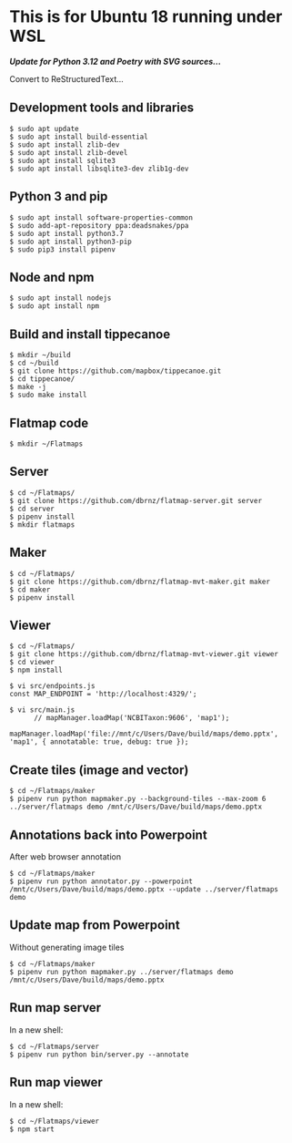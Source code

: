 # This is for Ubuntu 18 running under WSL


**_Update for Python 3.12 and Poetry with SVG sources..._**

Convert to ReStructuredText...

## Development tools and libraries
```
$ sudo apt update
$ sudo apt install build-essential
$ sudo apt install zlib-dev
$ sudo apt install zlib-devel
$ sudo apt install sqlite3
$ sudo apt install libsqlite3-dev zlib1g-dev
```

## Python 3 and pip
```
$ sudo apt install software-properties-common
$ sudo add-apt-repository ppa:deadsnakes/ppa
$ sudo apt install python3.7
$ sudo apt install python3-pip
$ sudo pip3 install pipenv
```

## Node and npm
```
$ sudo apt install nodejs
$ sudo apt install npm
```

## Build and install tippecanoe
```
$ mkdir ~/build
$ cd ~/build
$ git clone https://github.com/mapbox/tippecanoe.git
$ cd tippecanoe/
$ make -j
$ sudo make install
```

## Flatmap code
```
$ mkdir ~/Flatmaps
```

## Server
```
$ cd ~/Flatmaps/
$ git clone https://github.com/dbrnz/flatmap-server.git server
$ cd server
$ pipenv install
$ mkdir flatmaps
```

## Maker
```
$ cd ~/Flatmaps/
$ git clone https://github.com/dbrnz/flatmap-mvt-maker.git maker
$ cd maker
$ pipenv install
```

## Viewer
```
$ cd ~/Flatmaps/
$ git clone https://github.com/dbrnz/flatmap-mvt-viewer.git viewer
$ cd viewer
$ npm install

$ vi src/endpoints.js
const MAP_ENDPOINT = 'http://localhost:4329/';

$ vi src/main.js
      // mapManager.loadMap('NCBITaxon:9606', 'map1');
      mapManager.loadMap('file://mnt/c/Users/Dave/build/maps/demo.pptx', 'map1', { annotatable: true, debug: true });
```

## Create tiles (image and vector)
```
$ cd ~/Flatmaps/maker
$ pipenv run python mapmaker.py --background-tiles --max-zoom 6 ../server/flatmaps demo /mnt/c/Users/Dave/build/maps/demo.pptx
```

## Annotations back into Powerpoint

After web browser annotation
```
$ cd ~/Flatmaps/maker
$ pipenv run python annotator.py --powerpoint /mnt/c/Users/Dave/build/maps/demo.pptx --update ../server/flatmaps demo
```

## Update map from Powerpoint

Without generating image tiles
```
$ cd ~/Flatmaps/maker
$ pipenv run python mapmaker.py ../server/flatmaps demo /mnt/c/Users/Dave/build/maps/demo.pptx
```

## Run map server

In a new shell:
```
$ cd ~/Flatmaps/server
$ pipenv run python bin/server.py --annotate
```

## Run map viewer

In a new shell:
```
$ cd ~/Flatmaps/viewer
$ npm start
```
